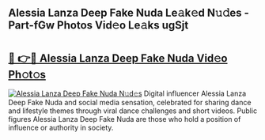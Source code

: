 ## Alessia Lanza Deep Fake Nuda Le𝚊k𝚎d N𝚞𝚍es - Part-fGw Photos Vid𝚎o Le𝚊ks ugSjt

# <h2><a href="http://fbey1j.evod.top/?m=Alessia+Lanza+Deep+Fake+Nuda">🔗 👉🔴 Alessia Lanza Deep Fake Nuda Vid𝚎o Ph𝚘t𝚘s</a></h2>

[![Alessia Lanza Deep Fake Nuda N𝚞d𝚎s](https://i.imgur.com/8V9OHl7.gif)](http://fbey1j.evod.top/?m=Alessia+Lanza+Deep+Fake+Nuda)
Digital influencer Alessia Lanza Deep Fake Nuda and social media sensation, celebrated for sharing dance and lifestyle themes through viral dance challenges and short videos. Public figures Alessia Lanza Deep Fake Nuda are those who hold a position of influence or authority in society. 

